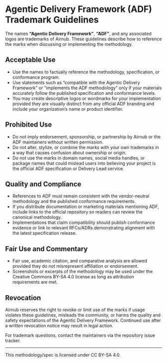 # Agentic Delivery Framework (ADF) Trademark Guidelines

The names **“Agentic Delivery Framework”**, **“ADF”**, and any associated logos are trademarks of Airnub. These guidelines describe how to reference the marks when discussing or implementing the methodology.

## Acceptable Use

- Use the names to factually reference the methodology, specification, or conformance program.
- Use statements such as “compatible with the Agentic Delivery Framework” or “implements the ADF methodology” only if your materials accurately follow the published specification and conformance levels.
- You may create descriptive logos or wordmarks for your implementation provided they are visually distinct from any official ADF branding and include your organization’s name or product identifier.

## Prohibited Use

- Do not imply endorsement, sponsorship, or partnership by Airnub or the ADF maintainers without written permission.
- Do not alter, stylize, or combine the marks with your own trademarks in a way that causes confusion about ownership or origin.
- Do not use the marks in domain names, social media handles, or package names that could mislead users into believing your project is the official ADF specification or Delivery Lead service.

## Quality and Compliance

- References to ADF must remain consistent with the vendor-neutral methodology and the published conformance requirements.
- If you distribute documentation or marketing materials mentioning ADF, include links to the official repository so readers can review the canonical methodology.
- Implementations that claim compatibility should publish conformance evidence or link to relevant RFCs/ADRs demonstrating alignment with the latest specification release.

## Fair Use and Commentary

- Fair use, academic citation, and comparative analysis are allowed provided they do not misrepresent affiliation or endorsement.
- Screenshots or excerpts of the methodology may be used under the Creative Commons BY-SA 4.0 license as long as attribution requirements are met.

## Revocation

Airnub reserves the right to revoke or limit use of the marks if usage violates these guidelines, misleads the community, or harms the quality and safety expectations of the Agentic Delivery Framework. Continued use after a written revocation notice may result in legal action.

For trademark questions, contact the maintainers via the repository issue tracker.

---

This methodology/spec is licensed under CC BY-SA 4.0.

